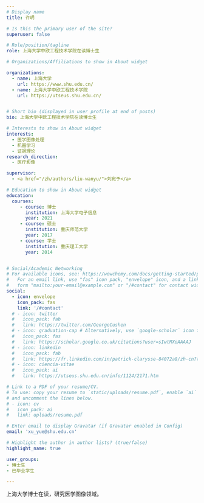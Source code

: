 ```yaml
---
# Display name
title: 许玥

# Is this the primary user of the site?
superuser: false

# Role/position/tagline
role: 上海大学中欧工程技术学院在读博士生

# Organizations/Affiliations to show in About widget

organizations:
  - name: 上海大学
    url: https://www.shu.edu.cn/
  - name: 上海大学中欧工程技术学院
    url: https://utseus.shu.edu.cn/ 


# Short bio (displayed in user profile at end of posts)
bio: 上海大学中欧工程技术学院在读博士生

# Interests to show in About widget
interests:
  - 医学图像处理
  - 机器学习
  - 证据理论
research_direction:
  - 医疗影像

supervisor:
  - <a href="/zh/authors/liu-wanyu/">刘宛予</a>

# Education to show in About widget
education:
  courses:
     - course: 博士
       institution: 上海大学电子信息
       year: 2021
     - course: 硕士
       institution: 重庆师范大学
       year: 2017
     - course: 学士
       institution: 重庆理工大学
       year: 2014


# Social/Academic Networking
# For available icons, see: https://wowchemy.com/docs/getting-started/page-builder/#icons
#   For an email link, use "fas" icon pack, "envelope" icon, and a link in the
#   form "mailto:your-email@example.com" or "/#contact" for contact widget.
social:
  - icon: envelope
    icon_pack: fas
    link: '/#contact'
  # - icon: twitter
  #   icon_pack: fab
  #   link: https://twitter.com/GeorgeCushen
  # - icon: graduation-cap # Alternatively, use `google-scholar` icon from `ai` icon pack
  #   icon_pack: fas
  #   link: https://scholar.google.co.uk/citations?user=sIwtMXoAAAAJ
  # - icon: linkedin
  #   icon_pack: fab
  #   link: https://fr.linkedin.com/in/patrick-clarysse-84072a8/zh-cn?trk=people-guest_people_search-card
  # - icon: ciencia-vitae
  #   icon_pack: ai
  #   link: https://utseus.shu.edu.cn/info/1124/2171.htm

# Link to a PDF of your resume/CV.
# To use: copy your resume to `static/uploads/resume.pdf`, enable `ai` icons in `params.toml`,
# and uncomment the lines below.
# - icon: cv
#   icon_pack: ai
#   link: uploads/resume.pdf

# Enter email to display Gravatar (if Gravatar enabled in Config)
email: 'xu_yue@shu.edu.cn'

# Highlight the author in author lists? (true/false)
highlight_name: true

user_groups:
- 博士生
- 已毕业学生

---
```

上海大学博士在读，研究医学图像领域。
